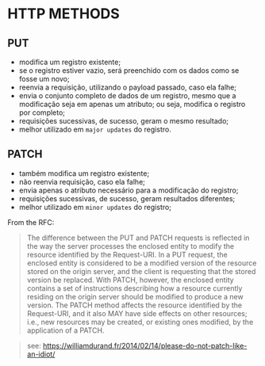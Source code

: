 # HTTP METHODS

## PUT

 - modifica um registro existente;
 - se o registro estiver vazio, será preenchido com os dados como se fosse um novo;
 - reenvia a requisição, utilizando o payload passado, caso ela falhe;
 - envia o conjunto completo de dados de um registro, mesmo que a modificação seja em apenas um atributo; ou seja, modifica o registro por completo;
 - requisições sucessivas, de sucesso, geram o mesmo resultado;
 - melhor utilizado em `major updates` do registro.

## PATCH

  - também modifica um registro existente;
  - não reenvia requisição, caso ela falhe;
  - envia apenas o atributo necessário para a modificação do registro;
  - requisições sucessivas, de sucesso, geram resultados diferentes;
  - melhor utilizado em `minor updates` do registro;

From the RFC:

> The difference between the PUT and PATCH requests is reflected in the way the server processes the enclosed entity to modify the resource identified by the Request-URI. In a PUT request, the enclosed entity is considered to be a modified version of the resource stored on the origin server, and the client is requesting that the stored version be replaced. With PATCH, however, the enclosed entity contains a set of instructions describing how a resource currently residing on the origin server should be modified to produce a new version. The PATCH method affects the resource identified by the Request-URI, and it also MAY have side effects on other resources; i.e., new resources may be created, or existing ones modified, by the application of a PATCH.

> see: https://williamdurand.fr/2014/02/14/please-do-not-patch-like-an-idiot/
